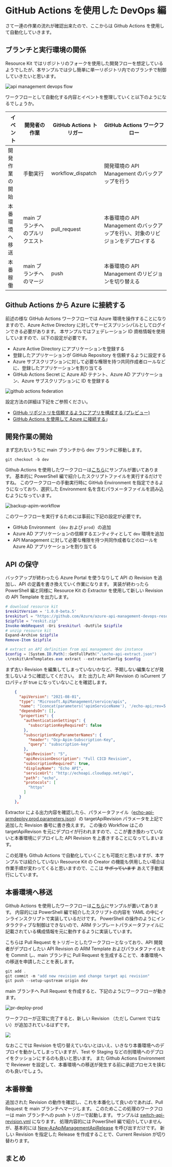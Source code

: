# GitHub Actions を使用した DevOps 編

さて一連の作業の流れが確認出来たので、ここからは Github Actions を使用して自動化していきます。

## ブランチと実行環境の関係

Resource Kit ではリポジトリのフォークを使用した開発フローを想定しているようでしたが、本サンプルでは少し簡単に単一リポジトリ内でのブランチで制御していきたいと思います。

![api management devops flow](./images/apim-devops-flow.png)

ワークフローとして自動化する内容とイベントを整理していくと以下のようになるでしょうか。

|イベント|開発者の作業|GitHub Actions トリガー|GitHub Actions ワークフロー|
|---|---|---|---|
|開発作業の開始|手動実行|workflow_dispatch|開発環境の API Management のバックアップを行う|
|本番環境へ移送|main ブランチへのプルリクエスト|pull_request|本番環境の API Management のバックアップを行い、対象のリビジョンをデプロイする|
|本番稼働|main ブランチへのマージ|push|本番環境の API Management のリビジョンを切り替える|


## Github Actions から Azure に接続する

前述の様な GitHub Actions ワークフローでは Azure 環境を操作することになりますので、Azure Active Directory に対してサービスプリンシパルとしてログインできる必要があります。
本サンプルではフェデレーション ID 資格情報を使用していますので、以下の設定が必要です。

- Azure Active Directory にアプリケーションを登録する
- 登録したアプリケーションが GitHub Repository を信頼するように設定する
- Azure サブスクリプションに対して必要な権限を持つ共同作成者ロールなどに、登録したアプリケーションを割り当てる
- GitHub Actions Secret に Azure AD テナント、Azure AD アプリケーション、Azure サブスクリプションに ID を登録する

![github actions federation](./images/github-actions-federation.png)

設定方法の詳細は下記をご参照ください。

- [GitHub リポジトリを信頼するようにアプリを構成する (プレビュー)](https://docs.microsoft.com/ja-jp/azure/active-directory/develop/workload-identity-federation)
- [GitHub Actions を使用して Azure に接続する](https://docs.microsoft.com/ja-jp/azure/developer/github/connect-from-azure?tabs=azure-portal%2Clinux)」


## 開発作業の開始

まず忘れないうちに main ブランチから dev ブランチに移動します。

```powershekll
git checkout -b dev
```

Github Actions を使用したワークフローは[こちら](./.github/workflows/backup-apim.yml)にサンプルが置いてあります。
基本的に PowerShell 編で紹介したスクリプトファイルを実行するだけですね。
このワークフローの手動実行時に GitHub Environment を指定できるようになっており、選択した Environment 名を含むパラメータファイルを読み込むようになっています。

![backup-apim-workflow](./images/backup-apim-workflow.png)

このワークフローを実行するためには事前に下記の設定が必要です。

- GitHub Environment （```dev``` および ```prod```）の追加
- Azure AD アプリケーションの信頼するエンティティとして ```dev``` 環境を追加
- API Management に対して必要な権限を持つ共同作成者などのロールを Azure AD アプリケーションを割り当てる

## API の保守

バックアップが終わったら Azure Portal を使うなりして API の Revision を追加し、API の定義を書き換えていく作業になります。
実装が終わったら PowerShell 編と同様に Resource Kit の Extractor を使用して新しい Revision の API Template を出力します。
```powershell
# download resource kit
$reskitVersion = '1.0.0-beta.5'
$reskiturl = "https://github.com/Azure/azure-api-management-devops-resource-kit/releases/download/$($reskitVersion)/reskit-$($reskitVersion).zip"
$zipfile = "reskit.zip"
Invoke-WebRequest -Uri $reskiturl -OutFile $zipfile
# unzip resource kit
Expand-Archive $zipfile
Remove-Item $zipfile

# extract an API definition from api management dev instance
$config = [System.IO.Path]::GetFullPath(".\echo-api-extract.json")
.\reskit\ArmTemplates.exe extract --extractorConfig $config
```
まず古い Revision を編集してしまっていないかなど、予期しない編集などが発生しないように確認してください。
また 出力した API Revision の isCurrent プロパティが true になっていないことを確認します。

```json
    {
      "apiVersion": "2021-08-01",
      "type": "Microsoft.ApiManagement/service/apis",
      "name": "[concat(parameters('apimServiceName'), '/echo-api;rev=5')]",
      "dependsOn": [],
      "properties": {
        "authenticationSettings": {
          "subscriptionKeyRequired": false
        },
        "subscriptionKeyParameterNames": {
          "header": "Ocp-Apim-Subscription-Key",
          "query": "subscription-key"
        },
        "apiRevision": "5",
        "apiRevisionDescription": "Full CICD Revision",
        "subscriptionRequired": true,
        "displayName": "Echo API",
        "serviceUrl": "http://echoapi.cloudapp.net/api",
        "path": "echo",
        "protocols": [
          "https"
        ]
      }
    },
```

Extractor による出力内容を確認したら、パラメータファイル（[echo-api-armdeploy.prod.parameters.json](./echo-api-armdeploy.prod.parameters.json)）の targetApiRevision パラメータを上記で追加した Revision 番号に書き換えます。
この後の Workflow はこの targetApiRevison を元にデプロイが行われますので、ここが書き換わっていないと本番環境にデプロイした API Revision を上書きすることになってしまいます。

この処理も Github Actions で自動化していくことも可能だと思いますが、本サンプルでは紹介していない Resource Kit の Creator の機能も併用したい場合は作業手順が変わってくると思いますので、ここは ~~サボっています~~ あえて手動実行にしています。

## 本番環境へ移送

Github Actions を使用したワークフローは[こちら](./.github/workflows/deploy-api-production.yml)にサンプルが置いてあります。
内容的には PowerShell 編で紹介したスクリプトの内容を YAML の中にインラインスクリプトで実装しているだけです。
PowerShell の操作のようにインタラクティブな制御はできないので、ARM テンプレートパラメータファイルに記載されている構成情報を元に動作するように実装しています。

こちらは Pull Request をトリガーとしたワークフローとなっており、API 開発者がデプロイしたい API Revision の ARM Template およびパラメタファイルをを Commit し、main ブランチに Pull Request を生成することで、本番環境への移送を申請したことを表します。

```powershell
git add .
git commit -m "add new revision and change target api revision"
git push --setup-upstream origin dev
```

main ブランチへ Pull Request を作成すると、下記のようにワークフローが動きます。

![pr-deploy-prod](./images/pr-deploy-prod.png)

ワークフローが正常に完了すると、新しい Revision （ただし Current ではない）が追加されているはずです。

![](./images/add-rev5.png)

なおここでは Revision を切り替えていないとはいえ、いきなり本番環境へのデプロイを動かしてしまっていますが、Test や Staging などの別環境へのデプロイをクッションにするのも良いと思います。
また Github Actions Environment で Reviewer を設定して、本番環境への移送が発生する前に承認プロセスを挟むのも良いでしょう。

## 本番稼働

追加された Revision の動作を確認し、これを本番化して良いのであれば、Pull Request を main ブランチへマージします。
このためここの処理のワークフローは main ブランチへの push トリガーで起動します。
サンプルは [switch-api-revision.yml](./.github/workflows/switch-api-revision.yml) になります。
処理内容的には PowerShell 編で紹介していませんが、基本的には [New-AzApiManagementApiRelease](https://docs.microsoft.com/en-us/powershell/module/az.apimanagement/new-azapimanagementapirelease?view=azps-8.0.0) を呼び出すだけです。
新しい Revision を指定した Release を作成することで、Current Revision が切り替わります。



## まとめ

